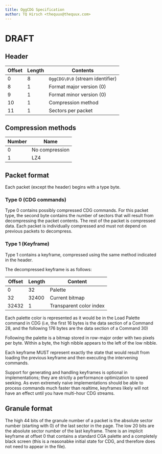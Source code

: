 ```yaml
---
title: OggCDG Specification
author: TQ Hirsch <thequux@thequux.com>
---
```


# DRAFT

## Header

| Offset | Length | Contents                         |
|--------|--------|----------------------------------|
|      0 |      8 | `OggCDG\0\0` (stream identifier) |
|      8 |      1 | Format major version (0)         |
|      9 |      1 | Format minor version (0)         |
|     10 |      1 | Compression method               |
|     11 |      1 | Sectors per packet               |

## Compression methods

| Number | Name           |
|--------|----------------|
|      0 | No compression |
|      1 | LZ4            |

## Packet format

Each packet (except the header) begins with a type byte.

### Type 0 (CDG commands)

Type 0 contains possibly compressed CDG commands. For this packet
type, the second byte contains the number of sectors that will result
from decompressing the packet contents. The rest of the packet is
compressed data. Each packet is individually compressed and must not
depend on previous packets to decompress.

### Type 1 (Keyframe)

Type 1 contains a keyframe, compressed using the same method indicated
in the header.

The decompressed keyframe is as follows:

| Offset | Length | Content                 |
|--------|--------|-------------------------|
|      0 |     32 | Palette                 |
|     32 |  32400 | Current bitmap          |
|  32432 |      1 | Transparent color index |

Each palette color is represented as it would be in the Load Palette
command in CDG (i.e, the first 16 bytes is the data section of a
Command 28, and the following 176 bytes are the data section of a
Command 30)

Following the palette is a bitmap stored in row-major order with two
pixels per byte. Within a byte, the high nibble appears to the left of
the low nibble.

Each keyframe MUST represent exactly the state that would result from
loading the previous keyframe and then executing the intervening
commands.

Support for generating and handling keyframes is optional in
implementations; they are strictly a performance optimization to speed
seeking. As even extremely naive implementations should be able to
process commands much faster than realtime, keyframes likely will not
have an effect until you have multi-hour CDG streams.

## Granule format

The high 44 bits of the granule number of a packet is the absolute
sector number (starting with 0) of the last sector in the page. The
low 20 bits are the absolute sector number of the last keyframe. There
is an implicit keyframe at offset 0 that contains a standard CGA
palette and a completely black screen (this is a reasonabke initial
state for CDG, and therefore does not need to appear in the
file).


